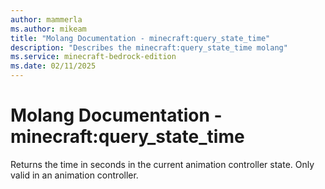 ```yaml
---
author: mammerla
ms.author: mikeam
title: "Molang Documentation - minecraft:query_state_time"
description: "Describes the minecraft:query_state_time molang"
ms.service: minecraft-bedrock-edition
ms.date: 02/11/2025 
---
```


# Molang Documentation - minecraft:query_state_time

Returns the time in seconds in the current animation controller state. Only valid in an animation controller.
